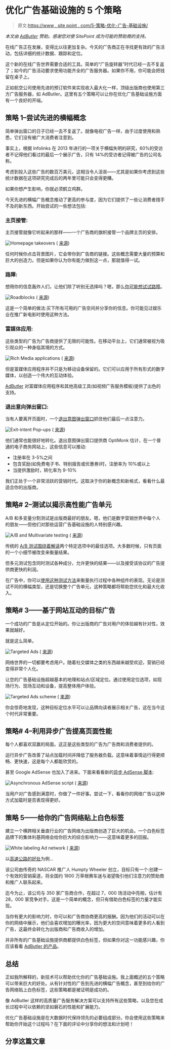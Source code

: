 # 优化广告基础设施的 5 个策略

> 原文:[https://www . site point . com/5-策略-优化-广告-基础设施/](https://www.sitepoint.com/5-strategies-optimizing-advertising-infrastructure/)

*本文由 [AdButler](http://www.adbutler.com/) 赞助。感谢您对使 SitePoint 成为可能的赞助商的支持。*

在线广告正在发展，变得比以往更加复杂。今天的广告商正在寻找更有效的广告活动，包括详细的统计数据、跟踪和定位。

这个新的在线广告世界需要合适的工具。简单的“广告旋转器”时代已经一去不复返了；如今的广告活动要求使用功能齐全的广告服务器。如果你不用，你可能会把钱留在桌子上。

正如航空公司使用先进的预订软件来实现收入最大化一样，顶级出版商也使用第三方广告服务器，如 AdButler。这里有五个策略可以让你在优化广告基础设施方面有一个良好的开端。

## 策略 1–尝试先进的横幅概念

简单弹出窗口的日子已经一去不复返了。就像电视广告一样，由于过度使用和熟悉，它们没有被广大消费者注意到。

事实上，根据 Infolinks 在 2013 年进行的一项关于横幅失明的研究，60%的受访者不记得他们看过的最后一个展示广告，只有 14%的受访者记得被广告的公司名称。

考虑到投入这些广告的数百万美元，这相当令人沮丧——尤其是如果你考虑到这些统计数据在这项研究完成后的两年里可能只会变得更糟。

如果你想产生影响，你就必须鹤立鸡群。

今天先进的横幅广告概念推动了更高的参与度，因为它们提供了一些让消费者措手不及的新东西。开始尝试的一些想法包括:

### 主页接管:

主页接管就像它听起来的那样——一个广告商的旗帜接管一个品牌主页的安排。

![Homepage takeovers](../Images/c7e9f07de296665e0338950304de3393.png) ( [来源](http://i.ytimg.com/vi/OhZpwhTAHbw/maxresdefault.jpg))

任何时候你点击背景图片，它会带你到广告商的链接。这些概念需要大量的预算和巨大的创造力。但是如果你认为你有能力做到这一点，那就值得一试。

### 路障:

想用你的信息轰炸人们，让他们除了听别无选择吗？嗯，那么[你可能想试试路障](http://www.clickz.com/clickz/column/1693918/creativity-roadblock-ads)。

![Roadblocks](../Images/79a7e333218e35d9d2229009c9786ee0.png) ( [来源](http://media.arkansasonline.com/static/nwaonline/images/mediakit/roadblock.png))

这是一个简单的做法:买下所有可用的广告空间并分享你的信息。你可能见过娱乐业在推广新电影时使用这种方法。

### 富媒体应用:

这些类型的广告为广告商提供了无限的可能性。在移动平台上，它们通常被视为吸引观众的一种身临其境的方式。

![Rich Media applications](../Images/d99b6b4a5717e8b64542d0543478e194.png) ( [来源](https://www.medialets.com/wp-content/uploads/2014/01/Vicks-YahooFantasyFootball-1of2.png))

但是富媒体应用程序并不只是为移动设备保留的。它们可以应用于所有形式的数字媒体，以创造一个伟大的互动体验。

[AdButler](http://www.adbutler.com/#features) 对富媒体应用程序和其他高级工具(如视频广告服务模板)提供了出色的支持。

### 退出意向弹出窗口:

当有人要离开页面时，一个[退出意图弹出窗口](http://2xecommerce.com/effective-exit-intent-popups/)抓住他们最后一点注意力。

![Exit-intent Pop-ups](../Images/ec187d24534bd14ffacf37e5d35792f7.png) ( [来源](http://codecondo.com/wp-content/uploads/2014/08/You-Can-Recommend-Other-Content-or-Products.png?406dc9))

他们通常也能很好地转化。退出意图弹出窗口提供商 OptiMonk 估计，在一个普通的电子商务网站上，这些信息可以推动:

*   注册率在 3-5%之间
*   包含奖励(如免费电子书、特别报告或优惠券)时，注册率为 10%或以上
*   当提供激励时，转化率为 9-10%

我们正处于一个非常活跃的营销时代。这取决于你的新概念和新格式，看看什么最适合你的出版商。

## 策略# 2–测试以揭示高性能广告单元

A/B 和多变量分割测试是出版商最好的朋友。嗯，他们是数字营销世界中每个人的朋友——但他们对那些运营广告基础设施的人特别感兴趣。

![A/B and Multivariate testing](../Images/ed6dadc119c5ff971a418a3a2e72575e.png) ( [来源](http://www.internetmarketinginc.com/assets/MVT.jpg))

传统的 [A/B 测试围绕着解读](http://blog.hubspot.com/blog/tabid/6307/bid/30556/The-Critical-Difference-Between-A-B-and-Multivariate-Tests.aspx)两个特定选项中的最佳选项。大多数时候，只有页面的一个小细节被改变来衡量结果。

但多元测试包含同时测试各种成分，允许更快的结果——以及接受该协议的广告提供商更快的利润。

在广告中，你可以[使用这种测试方法](http://www.smashingmagazine.com/2011/04/multivariate-testing-101-a-scientific-method-of-optimizing-design/)来衡量执行过程中各种组件的表现。无论是测试不同的横幅类型，还是切换整个广告单元，这种策略都将帮助您优化和最大化收入。

## 策略# 3——基于网站互动的目标广告

一个成功的广告是从定位开始的。你让出版商的广告对用户的体验越有针对性，效果就越好。

就是这么简单。

![Targeted Ads](../Images/4b541153465de9eadea82165048249f8.png) ( [来源](http://www.flashtalking.com/us/wp-content/uploads/2012/10/Targeted-Ads-Header2.jpg))

网络世界的一切都要考虑用户。随着社交媒体之类的东西越来越受欢迎，营销已经变得非常个人化。

让您的广告基础设施超越基本的地理和站点/区域定位。通过使用定位选项，如现场行为、现场互动和设备，提高整体用户体验。

![Targeted Ads scheme](../Images/72aa7e0cb035b7ea1c43ab3eb09f2285.png) ( [来源](http://conversionxl.com/wp-content/uploads/2013/02/personalize.png))

你会惊奇地发现，这种目标定位水平可以让品牌向读者展示相关广告，这在当今这个时代非常重要。

## 策略# 4–利用异步广告提高页面性能

每个人都喜欢双赢的局面。这正是这些类型的广告为广告商和消费者提供的。

运行异步广告改善了站点加载时间并降低了服务器负载。这意味着事情运行得更顺畅、更快速，这是每个人都能欣赏的。

甚至 Google AdSense 也加入了进来。下面来看看新的[异步 AdSense 脚本](http://www.matrudev.com/post/synchronous-asynchronous-adsense/):

![Asynchronous AdSense script](../Images/4fbcc69e10ada1b1c553eeee2f6ee61d.png) ( [来源](http://www.matrudev.com/files/Asynchronous-Adsense-Ads.png))

当用户对广告感到满意时，你做了一件好事。尝试一下，看看你的网络广告以这种方式加载时是否表现得更好。

## 策略 5——给你的广告网络贴上白色标签

建立一个横跨相关垂直行业的广告网络为出版商创造了巨大的机会。一个白色标签品牌下的集体利基网络会给你巨大的综合影响力——这意味着更多的回报。

![White labeling Ad network](../Images/a8314494cfc6de79e5129b929eec4534.png) ( [来源](http://altitudedigital.com/wp-content/uploads/2015/03/ad-network.png))

以[高速公路的好处](http://www.speedwaybenefits.com/)为例…

该公司由传奇的 NASCAR 推广人 Humpty Wheeler 创立，目标只有一个:创建一个有效的营销渠道，将全国约 1800 万草根赛车迷与渴望吸引他们注意力的赞助商和推广人联系起来。

迄今为止，该公司与 350 家广告商合作，在超过 7，000 场活动中亮相，估计有 28，000 家竞争对手。这是一个简单的概念，但只有借助白色标签的力量才能实现。

当你有更大的影响力时，你可以和广告商协商更高的报酬。因为他们的活动可以在你的网络中展示，他们会喜欢增加的曝光率，因为更大的空间意味着更多的人看到广告，这最终会转化为出版商和广告商收入的增加。

并非所有的广告基础设施提供商都提供白色标签，但如果你对这一功能感兴趣，你应该看看 [AdButler 的产品](http://www.adbutler.com/)。

## 总结

正如我所解释的，新技术可以帮助优化你的广告基础设施。我上面概述的五个策略可以带来巨大的好处。从有针对性的广告到先进的横幅广告概念，甚至到给你的广告网络贴上白色标签，这些策略都是被证明是成功的。

像 AdButler 这样的高质量广告服务解决方案可以支持所有这些策略，以及您在成长过程中可以依赖的坚如磐石的性能和扩展能力。

优化广告基础设施是在大数据时代保持领先的必要组成部分。你会使用这些策略来帮助你开始这个过程吗？在下面的评论中分享你的想法和计划吧！

## 分享这篇文章